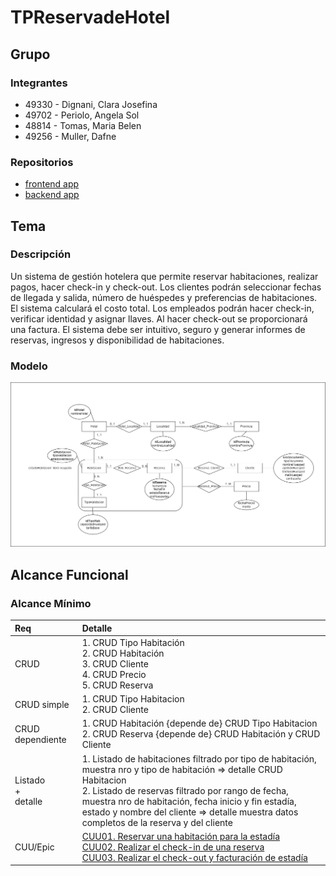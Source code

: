 # TPReservadeHotel

## Grupo
### Integrantes
* 49330 - Dignani, Clara Josefina
* 49702 - Periolo, Angela Sol
* 48814 - Tomas, Maria Belen
* 49256 - Muller, Dafne

### Repositorios
* [frontend app](http://hyperlinkToGihubOrGitlab)
* [backend app](http://hyperlinkToGihubOrGitlab)


## Tema
### Descripción
Un sistema de gestión hotelera que permite reservar habitaciones, realizar pagos, hacer check-in y check-out. Los clientes podrán seleccionar fechas de llegada y salida, número de huéspedes y preferencias de habitaciones. El sistema calculará el costo total. Los empleados podrán hacer check-in, verificar identidad y asignar llaves. Al hacer check-out  se proporcionará una factura. El sistema debe ser intuitivo, seguro y generar informes de reservas, ingresos y disponibilidad de habitaciones. 


### Modelo
![imagen del modelo](https://github.com/BeluTomas/TPReservadeHotel/blob/11246e28b2f52561e9a338306582d71f5f1bc2d2/ER.drawio.png)

## Alcance Funcional 

### Alcance Mínimo

|Req|Detalle|
|:-|:-|
|CRUD |1. CRUD Tipo Habitación<br>2. CRUD Habitación<br>3. CRUD Cliente<br>4. CRUD Precio<br>5. CRUD Reserva|
|CRUD simple|1. CRUD Tipo Habitacion<br> 2. CRUD Cliente|
|CRUD dependiente|1. CRUD Habitación {depende de} CRUD Tipo Habitacion<br>2. CRUD Reserva {depende de} CRUD Habitación y CRUD Cliente|
|Listado<br>+<br>detalle| 1. Listado de habitaciones filtrado por tipo de habitación, muestra nro y tipo de habitación => detalle CRUD Habitacion<br> 2. Listado de reservas filtrado por rango de fecha, muestra nro de habitación, fecha inicio y fin estadía, estado y nombre del cliente => detalle muestra datos completos de la reserva y del cliente|
|CUU/Epic|[CUU01. Reservar una habitación para la estadía](https://github.com/angelaperiolo/CUU01/blob/adffcdb7aade3f0c74fdc58516d306b6d9a3d308/README.md)<br>[CUU02. Realizar el check-in de una reserva](https://github.com/angelaperiolo/CUU02/blob/06bcf107fdb7f5e2fc1e23d1b5ba1373b395ad18/README.md)<br>[CUU03. Realizar el check-out y facturación de estadía](https://github.com/BeluTomas/TPReservadeHotel/blob/389e393072b906f701dc971767e66fc0503239e0/CUU03%20-%20Realizar%20Check-out%20y%20Facturaci%C3%B3n)|



